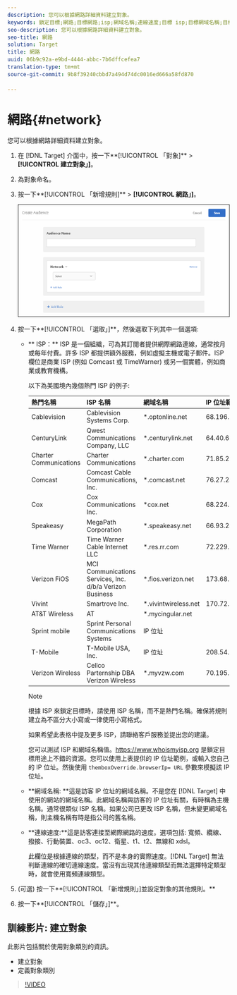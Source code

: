 ```yaml
---
description: 您可以根據網路詳細資料建立對象。
keywords: 鎖定目標;網路;目標網路;isp;網域名稱;連線速度;目標 isp;目標網域名稱;目標連線速度
seo-description: 您可以根據網路詳細資料建立對象。
seo-title: 網路
solution: Target
title: 網路
uuid: 06b9c92a-e9bd-4444-abbc-7b6dffcefea7
translation-type: tm+mt
source-git-commit: 9b8f39240cbbd7a494d74dc0016ed666a58fd870

---
```



# 網路{#network}

您可以根據網路詳細資料建立對象。

1. 在 [!DNL Target] 介面中，按一下**[!UICONTROL 「對象]** &gt; **[!UICONTROL 建立對象」]**。
1. 為對象命名。
1. 按一下**[!UICONTROL 「新增規則]** &gt; **[!UICONTROL 網路」]**。

   ![](assets/target_network.png)

1. 按一下**[!UICONTROL 「選取」]**，然後選取下列其中一個選項:

   * ** ISP：** ISP 是一個組織，可為其訂閱者提供網際網路連線，通常按月或每年付費。許多 ISP 都提供額外服務，例如虛擬主機或電子郵件。ISP 欄位是商業 ISP (例如 Comcast 或 TimeWarner) 或另一個實體，例如商業或教育機構。

      以下為美國境內幾個熱門 ISP 的例子:

      | 熱門名稱 | ISP 名稱 | 網域名稱 | IP 位址範例 |
      |---|---|---|---|
      | Cablevision | Cablevision Systems Corp. | *.optonline.net | 68.196.130.239 |
      | CenturyLink | Qwest Communications Company, LLC | *.centurylink.net | 64.40.65.0 |
      | Charter Communications | Charter Communications | *.charter.com | 71.85.225.124 |
      | Comcast | Comcast Cable Communications, Inc. | *.comcast.net | 76.27.24.28 |
      | Cox | Cox Communications Inc. | *cox.net | 68.224.174.22 |
      | Speakeasy | MegaPath Corporation | *.speakeasy.net | 66.93.240.0 |
      | Time Warner | Time Warner Cable Internet LLC | *.res.rr.com | 72.229.28.185 |
      | Verizon FiOS | MCI Communications Services, Inc. d/b/a Verizon Business | *.fios.verizon.net | 173.68.112.34 |
      | Vivint | Smartrove Inc. | *.vivintwireless.net | 170.72.26.105 |
      | AT&amp;T Wireless | AT | *.mycingular.net |  |
      | Sprint mobile | Sprint Personal Communications Systems | IP 位址 |  |
      | T-Mobile | T-Mobile USA, Inc. | IP 位址 | 208.54.86.0 |
      | Verizon Wireless | Cellco Parternship DBA Verizon Wireless | *.myvzw.com | 70.195.74.199 |

      >[!NOTE]
      >
      >根據 ISP 來鎖定目標時，請使用 ISP 名稱，而不是熱門名稱。確保將規則建立為不區分大小寫或一律使用小寫格式。

      如果希望此表格中提及更多 ISP，請聯絡客戶服務並提出您的建議。

      您可以測試 ISP 和網域名稱值。[](https://www.whoismyisp.org)https://www.whoismyisp.org 是鎖定目標用途上不錯的資源。您可以使用上表提供的 IP 位址範例，或輸入您自己的 IP 位址。然後使用 `themboxOverride.browserIp= URL` 參數來模擬該 IP 位址。

   * **網域名稱: **這是訪客 IP 位址的網域名稱。不是您在 [!DNL Target] 中使用的網站的網域名稱。此網域名稱與訪客的 IP 位址有關，有時稱為主機名稱。通常很類似 ISP 名稱。如果公司已更改 ISP 名稱，但未變更網域名稱，則主機名稱有時是指公司的舊名稱。
   * **連線速度:**這是訪客連接至網際網路的速度。選項包括: 寬頻、纜線、撥接、行動裝置、oc3、oc12、衛星、t1、t2、無線和 xdsl。

      此欄位是根據連線的類型，而不是本身的實際速度。[!DNL Target] 無法判斷連線的確切連線速度。當沒有出現其他連線類型而無法選擇特定類型時，就會使用寬頻連線類型。

1. (可選) 按一下**[!UICONTROL 「新增規則」]並設定對象的其他規則。**
1. 按一下**[!UICONTROL 「儲存」]**。

## 訓練影片: 建立對象

此影片包括關於使用對象類別的資訊。

* 建立對象
* 定義對象類別

>[!VIDEO](https://video.tv.adobe.com/v/17392)